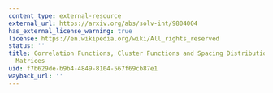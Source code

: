 ```yaml
---
content_type: external-resource
external_url: https://arxiv.org/abs/solv-int/9804004
has_external_license_warning: true
license: https://en.wikipedia.org/wiki/All_rights_reserved
status: ''
title: Correlation Functions, Cluster Functions and Spacing Distributions for Random
  Matrices
uid: f7b629de-b9b4-4849-8104-567f69cb87e1
wayback_url: ''
---
```

